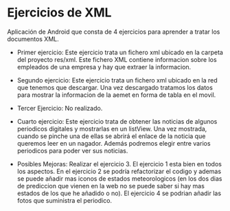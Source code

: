 # Ejercicios de XML

Aplicación de Android que consta de 4 ejercicios para aprender a tratar los documentos XML.

* Primer ejercicio: Este ejercicio trata un fichero xml ubicado en la carpeta del proyecto res/xml. Este fichero XML contiene informacion sobre los empleados de una empresa y hay que extraer la informacion.

* Segundo ejercicio: Este ejercicio trata un fichero xml ubicado en la red que tenemos que descargar. Una vez descargado tratamos los datos para mostrar la informacion de la aemet en forma de tabla en el movil.

* Tercer Ejercicio: No realizado.

* Cuarto ejercicio: Este ejercicio trata de obtener las noticias de algunos periodicos digitales y mostrarlas en un listView. Una vez mostrada, cuando se pinche una de ellas se abrirá el enlace de la noticia que queremos leer en un nagador. Además podremos elegir entre varios periodicos para poder ver sus noticias.

* Posibles Mejoras: Realizar el ejercicio 3. El ejercicio 1 esta bien en todos los aspectos. En el ejercicio 2 se podría refactorizar el codigo y ademas se puede añadir mas iconos de estados meteorologicos (en los dos dias de prediccion que vienen en la web no se puede saber si hay mas estados de los que he añadido o no). El ejercicio 4 se podrian añadir las fotos que suministra el periodico.

